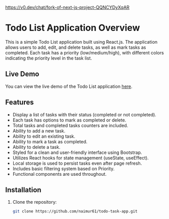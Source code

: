 https://v0.dev/chat/fork-of-next-js-project-QQNCYDyXqAR

# Todo List Application Overview

This is a simple Todo List application built using React.js. The application allows users to add, edit, and delete tasks, as well as mark tasks as completed. Each task has a priority (low/medium/high), with different colors indicating the priority level in the task list.

## Live Demo

You can view the live demo of the Todo List application [here](https://todo-task-app-two.vercel.app).

## Features

- Display a list of tasks with their status (completed or not completed).
- Each task has options to mark as completed or delete.
- Total tasks and completed tasks counters are included.
- Ability to add a new task.
- Ability to edit an existing task.
- Ability to mark a task as completed.
- Ability to delete a task.
- Styled for a clean and user-friendly interface using Bootstrap.
- Utilizes React hooks for state management (useState, useEffect).
- Local storage is used to persist tasks even after page refresh.
- Includes basic filtering system based on Priority.
- Functional components are used throughout.

## Installation

1. Clone the repository:

   ```bash
   git clone https://github.com/naimur61/todo-task-app.git
   ```
